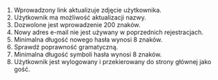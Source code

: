  1. Wprowadzony link aktualizuje zdjęcie użytkownika.
2. Użytkownik ma możliwość aktualizacji nazwy.
3. Dozwolone jest wprowadzenie 200 znaków.
4. Nowy adres e-mail nie jest używany w poprzednich rejestracjach.
5. Minimalna długość nowego hasła wynosi 8 znaków.
6. Sprawdź poprawność gramatyczną.
7. Minimalna długość symboli hasła wynosi 8 znaków.
8. Użytkownik jest wylogowany i przekierowany do strony głównej jako gość.

